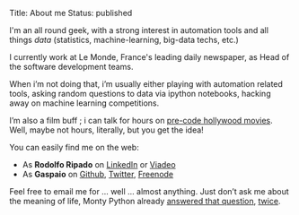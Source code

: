 Title: About me
Status: published

I'm an all round geek, with a strong interest in automation tools and all things *data* (statistics, machine-learning, big-data techs, etc.)

I currently work at Le Monde, France's leading daily newspaper, as Head of the software development teams.

When i’m not doing that, i’m usually either playing with automation related tools, asking random questions to data via ipython notebooks, hacking away on machine learning competitions.

I’m also a film buff ; i can talk for hours on [pre-code hollywood movies](http://en.wikipedia.org/wiki/Pre-Code_Hollywood). Well, maybe not hours, literally, but you get the idea!

You can easily find me on the web:

* As **Rodolfo Ripado** on [LinkedIn](http://www.linkedin.com/in/rodolforipado) or [Viadeo](http://fr.viadeo.com/fr/profile/rodolfo.ripado)
* As **Gaspaio** on [Github](https://github.com/gaspaio), [Twitter](https://twitter.com/gaspaio), [Freenode](http://freenode.net/)

Feel free to email me for … well … almost anything. Just don’t ask me about the meaning of life, Monty Python already [answered that question](http://www.youtube.com/watch?v=JWVshkVF0SY), [twice](http://www.youtube.com/watch?v=L2Wx230gYJw).
